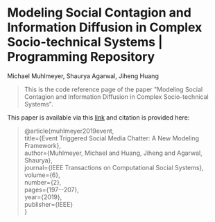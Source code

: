 # Modeling Social Contagion and Information Diffusion in Complex Socio-technical Systems | Programming Repository
Michael Muhlmeyer, Shaurya Agarwal, Jiheng Huang

>This is the code reference page of the paper "Modeling Social Contagion and Information Diffusion in Complex Socio-technical Systems". 
>    

This paper is available via this [link](https://ieeexplore.ieee.org/abstract/document/8654733) and citation is provided here:


>@article{muhlmeyer2019event,    
  title={Event Triggered Social Media Chatter: A New Modeling Framework},    
  author={Muhlmeyer, Michael and Huang, Jiheng and Agarwal, Shaurya},    
  journal={IEEE Transactions on Computational Social Systems},    
  volume={6},    
  number={2},    
  pages={197--207},    
  year={2019},    
  publisher={IEEE}    
}
